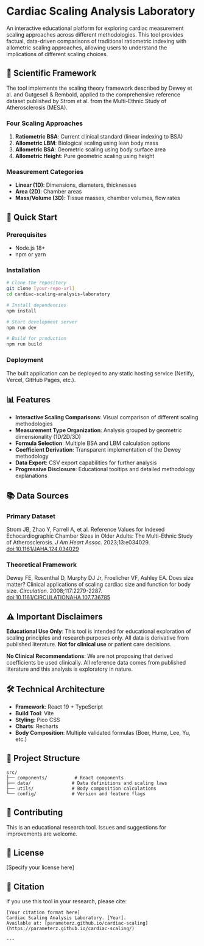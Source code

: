 # Cardiac Scaling Analysis Laboratory

An interactive educational platform for exploring cardiac measurement scaling approaches across different methodologies. This tool provides factual, data-driven comparisons of traditional ratiometric indexing with allometric scaling approaches, allowing users to understand the implications of different scaling choices.

## 🔬 Scientific Framework

The tool implements the scaling theory framework described by Dewey et al. and Gutgesell & Rembold, applied to the comprehensive reference dataset published by Strom et al. from the Multi-Ethnic Study of Atherosclerosis (MESA).

### Four Scaling Approaches
1. **Ratiometric BSA**: Current clinical standard (linear indexing to BSA)
2. **Allometric LBM**: Biological scaling using lean body mass
3. **Allometric BSA**: Geometric scaling using body surface area  
4. **Allometric Height**: Pure geometric scaling using height

### Measurement Categories
- **Linear (1D)**: Dimensions, diameters, thicknesses
- **Area (2D)**: Chamber areas
- **Mass/Volume (3D)**: Tissue masses, chamber volumes, flow rates

## 🚀 Quick Start

### Prerequisites
- Node.js 18+ 
- npm or yarn

### Installation
```bash
# Clone the repository
git clone [your-repo-url]
cd cardiac-scaling-analysis-laboratory

# Install dependencies
npm install

# Start development server
npm run dev

# Build for production
npm run build
```

### Deployment
The built application can be deployed to any static hosting service (Netlify, Vercel, GitHub Pages, etc.).

## 📊 Features

- **Interactive Scaling Comparisons**: Visual comparison of different scaling methodologies
- **Measurement Type Organization**: Analysis grouped by geometric dimensionality (1D/2D/3D)
- **Formula Selection**: Multiple BSA and LBM calculation options
- **Coefficient Derivation**: Transparent implementation of the Dewey methodology
- **Data Export**: CSV export capabilities for further analysis
- **Progressive Disclosure**: Educational tooltips and detailed methodology explanations

## 📚 Data Sources

### Primary Dataset
Strom JB, Zhao Y, Farrell A, et al. Reference Values for Indexed Echocardiographic Chamber Sizes in Older Adults: The Multi-Ethnic Study of Atherosclerosis. *J Am Heart Assoc.* 2023;13:e034029. [doi:10.1161/JAHA.124.034029](https://doi.org/10.1161/JAHA.123.034029)

### Theoretical Framework
Dewey FE, Rosenthal D, Murphy DJ Jr, Froelicher VF, Ashley EA. Does size matter? Clinical applications of scaling cardiac size and function for body size. *Circulation.* 2008;117:2279-2287. [doi:10.1161/CIRCULATIONAHA.107.736785](https://doi.org/10.1161/CIRCULATIONAHA.107.736785)

## ⚠️ Important Disclaimers

**Educational Use Only**: This tool is intended for educational exploration of scaling principles and research purposes only. All data is derivative from published literature. **Not for clinical use** or patient care decisions.

**No Clinical Recommendations**: We are not proposing that derived coefficients be used clinically. All reference data comes from published literature and this analysis is exploratory in nature.

## 🛠️ Technical Architecture

- **Framework**: React 19 + TypeScript
- **Build Tool**: Vite
- **Styling**: Pico CSS
- **Charts**: Recharts
- **Body Composition**: Multiple validated formulas (Boer, Hume, Lee, Yu, etc.)

## 📁 Project Structure

```
src/
├── components/          # React components
├── data/               # Data definitions and scaling laws
├── utils/              # Body composition calculations
└── config/             # Version and feature flags
```

## 🤝 Contributing

This is an educational research tool. Issues and suggestions for improvements are welcome.

## 📄 License

[Specify your license here]

## 🔗 Citation

If you use this tool in your research, please cite:

```
[Your citation format here]
Cardiac Scaling Analysis Laboratory. [Year]. 
Available at: [parameterz.github.io/cardiac-scaling](https://parameterz.github.io/cardiac-scaling/)

---
